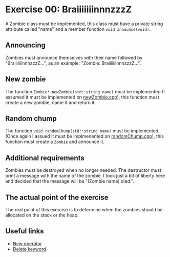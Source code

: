 # Exercise 00: BraiiiiiiinnnzzzZ

A Zombie class must be implemented, this class must have a private string
attribute called "name" and a member function `void announce(void)`.

## Announcing

Zombies must announce themselves with their name followed by
"BraiiiiiiinnnzzzZ...", as an example: "Zombie: BraiiiiiiinnnzzzZ...".

## New zombie

The function `Zombie* newZombie(std::string name)` must be implemented
(I assumed it must be implemented on [newZombie.cpp](https://github.com/xDec0de/42CPP/blob/main/module01/ex00/newZombie.cpp)),
this function must create a new zombie, name it and return it.

## Random chump

The function `void randomChump(std::string name)` must be implemented
(Once again I assued it must be implmenented on [randomChump.cpp](https://github.com/xDec0de/42CPP/blob/main/module01/ex00/randomChump.cpp)),
this function must create a `Zombie` and announce it.

## Additional requirements

Zombies must be destroyed when no longer needed. The destructor must
print a message with the name of the zombie. I took just a bit of liberty here and decided that the message will be "(Zombie name) died.".

## The actual point of the exercise

The real point of this exercise is to determine when the zombies should be
allocated on the stack or the heap.

## Useful links

- [New operator](https://www.geeksforgeeks.org/new-vs-operator-new-in-cpp/)
- [Delete keyword](https://www.geeksforgeeks.org/delete-in-c/)
